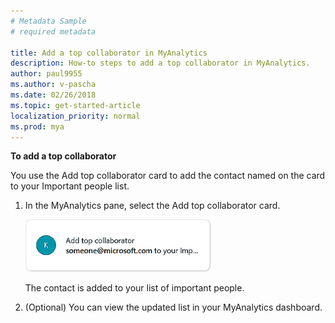 ```yaml
---
# Metadata Sample
# required metadata

title: Add a top collaborator in MyAnalytics
description: How-to steps to add a top collaborator in MyAnalytics. 
author: paul9955
ms.author: v-pascha
ms.date: 02/26/2018
ms.topic: get-started-article
localization_priority: normal 
ms.prod: mya
---
```


**To add a top collaborator** 

You use the Add top collaborator card to add the contact named on the card to your Important people list. 

1. In the MyAnalytics pane, select the Add top collaborator card.

    <img src="../../Images/mya/use/Add-top-collaborator-ed.png" alt="Add top collaborator card">

    The contact is added to your list of important people. 
    
2. (Optional) You can view the updated list in your MyAnalytics dashboard.  